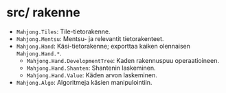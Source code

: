 
# src/ rakenne

- `Mahjong.Tiles`: Tile-tietorakenne.
- `Mahjong.Mentsu`: Mentsu- ja relevantit tietorakenteet.
- `Mahjong.Hand`: Käsi-tietorakenne; exporttaa kaiken olennaisen `Mahjong.Hand.*`.
   - `Mahjong.Hand.DevelopmentTree`: Kaden rakennuspuu operaatioineen.
   - `Mahjong.Hand.Shanten`: Shantenin laskeminen.
   - `Mahjong.Hand.Value`: Käden arvon laskeminen.
- `Mahjong.Algo`: Algoritmeja käsien manipulointiin.

